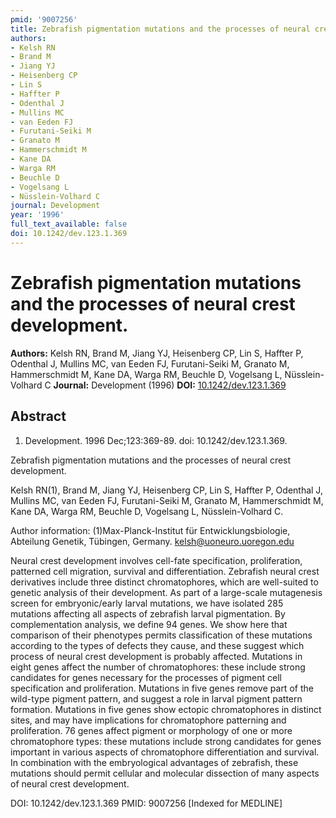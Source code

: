 ```yaml
---
pmid: '9007256'
title: Zebrafish pigmentation mutations and the processes of neural crest development.
authors:
- Kelsh RN
- Brand M
- Jiang YJ
- Heisenberg CP
- Lin S
- Haffter P
- Odenthal J
- Mullins MC
- van Eeden FJ
- Furutani-Seiki M
- Granato M
- Hammerschmidt M
- Kane DA
- Warga RM
- Beuchle D
- Vogelsang L
- Nüsslein-Volhard C
journal: Development
year: '1996'
full_text_available: false
doi: 10.1242/dev.123.1.369
---
```


# Zebrafish pigmentation mutations and the processes of neural crest development.
**Authors:** Kelsh RN, Brand M, Jiang YJ, Heisenberg CP, Lin S, Haffter P, Odenthal J, Mullins MC, van Eeden FJ, Furutani-Seiki M, Granato M, Hammerschmidt M, Kane DA, Warga RM, Beuchle D, Vogelsang L, Nüsslein-Volhard C
**Journal:** Development (1996)
**DOI:** [10.1242/dev.123.1.369](https://doi.org/10.1242/dev.123.1.369)

## Abstract

1. Development. 1996 Dec;123:369-89. doi: 10.1242/dev.123.1.369.

Zebrafish pigmentation mutations and the processes of neural crest development.

Kelsh RN(1), Brand M, Jiang YJ, Heisenberg CP, Lin S, Haffter P, Odenthal J, 
Mullins MC, van Eeden FJ, Furutani-Seiki M, Granato M, Hammerschmidt M, Kane DA, 
Warga RM, Beuchle D, Vogelsang L, Nüsslein-Volhard C.

Author information:
(1)Max-Planck-Institut für Entwicklungsbiologie, Abteilung Genetik, Tübingen, 
Germany. kelsh@uoneuro.uoregon.edu

Neural crest development involves cell-fate specification, proliferation, 
patterned cell migration, survival and differentiation. Zebrafish neural crest 
derivatives include three distinct chromatophores, which are well-suited to 
genetic analysis of their development. As part of a large-scale mutagenesis 
screen for embryonic/early larval mutations, we have isolated 285 mutations 
affecting all aspects of zebrafish larval pigmentation. By complementation 
analysis, we define 94 genes. We show here that comparison of their phenotypes 
permits classification of these mutations according to the types of defects they 
cause, and these suggest which process of neural crest development is probably 
affected. Mutations in eight genes affect the number of chromatophores: these 
include strong candidates for genes necessary for the processes of pigment cell 
specification and proliferation. Mutations in five genes remove part of the 
wild-type pigment pattern, and suggest a role in larval pigment pattern 
formation. Mutations in five genes show ectopic chromatophores in distinct 
sites, and may have implications for chromatophore patterning and proliferation. 
76 genes affect pigment or morphology of one or more chromatophore types: these 
mutations include strong candidates for genes important in various aspects of 
chromatophore differentiation and survival. In combination with the 
embryological advantages of zebrafish, these mutations should permit cellular 
and molecular dissection of many aspects of neural crest development.

DOI: 10.1242/dev.123.1.369
PMID: 9007256 [Indexed for MEDLINE]
